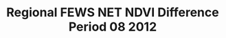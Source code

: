 ---
title: Regional FEWS NET NDVI Difference Period 08 2012
categories: 
    - data
geography: regional
partner: fews
cat: remote
year: 2012
layer: fews-net.sahel-fewsnet-ndvi-period0812,fews-net.sahel-africa-border-overlay
api:
embed:
source: <a href="http://fews.net">FEWS NET</a>     
license: Public Domain
updated: 3/28/12
description: This layer depicts the eMODIS TERRA Normalized Difference Vegetation Index (NDVI) based on the National Aeronautics and Space Administration's (NASA) Earth Observing System (EOS) Moderate Resolution Imaging Spectroradiometer (MODIS) and produced at the U.S. Geological Survey's (USGS) Earth Resources Observation and Science (EROS) Center. NDVI Previous Year Difference is the difference of the current year NDVI values from those of the previous year. Additional details are found on the FEWS NET [product documention](http://earlywarning.usgs.gov/fews/africa/web/readme.php?symbol=zd).
downloads:
    - type: geotiff
      link: http://dl.dropbox.com/u/72717685/fewsnet-africa-ndvidiff-period0812.zip
---
